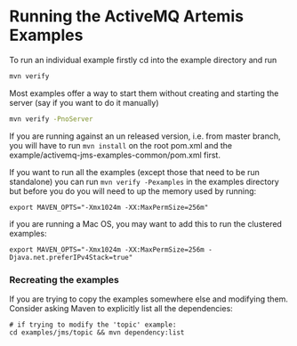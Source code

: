 Running the ActiveMQ Artemis Examples
============================

To run an individual example firstly cd into the example directory and run

```sh
mvn verify
```

Most examples offer a way to start them without creating and starting the server (say if you want to do it manually)

```sh
mvn verify -PnoServer
```

If you are running against an un released version, i.e. from master branch, you will have to run `mvn install` on the root
pom.xml and the example/activemq-jms-examples-common/pom.xml first.

If you want to run all the examples (except those that need to be run standalone) you can run `mvn verify -Pexamples` in the examples
directory but before you do you will need to up the memory used by running:

```
export MAVEN_OPTS="-Xmx1024m -XX:MaxPermSize=256m"
```

if you are running a Mac OS, you may want to add this to run the clustered examples:

```
export MAVEN_OPTS="-Xmx1024m -XX:MaxPermSize=256m -Djava.net.preferIPv4Stack=true"
```

### Recreating the examples

If you are trying to copy the examples somewhere else and modifying them. Consider asking Maven to explicitly list all the dependencies:

```
# if trying to modify the 'topic' example:
cd examples/jms/topic && mvn dependency:list
```
